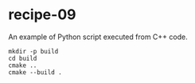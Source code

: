 # recipe-09

An example of Python script executed from C++ code.

```
mkdir -p build
cd build
cmake ..
cmake --build .
```